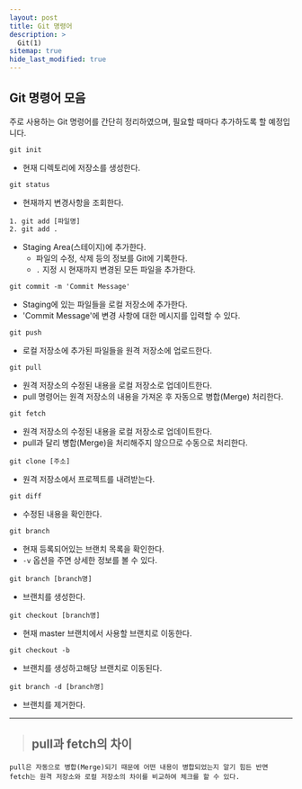 ```yaml
---
layout: post
title: Git 명령어
description: >
  Git(1)
sitemap: true
hide_last_modified: true
---
```


## Git 명령어 모음
주로 사용하는 Git 명령어를 간단히 정리하였으며, 필요할 때마다 추가하도록 할 예정입니다.

```
git init
```
- 현재 디렉토리에 저장소를 생성한다.

```
git status
```
- 현재까지 변경사항을 조회한다.
```
1. git add [파일명]  
2. git add .
```
- Staging Area(스테이지)에 추가한다. 
  - 파일의 수정, 삭제 등의 정보를 Git에 기록한다.
  - `.` 지정 시 현재까지 변경된 모든 파일을 추가한다.
```
git commit -m 'Commit Message'
```
- Staging에 있는 파일들을 로컬 저장소에 추가한다.
- 'Commit Message'에 변경 사항에 대한 메시지를 입력할 수 있다.
```
git push
```
- 로컬 저장소에 추가된 파일들을 원격 저장소에 업로드한다.
```
git pull
```
- 원격 저장소의 수정된 내용을 로컬 저장소로 업데이트한다.
- pull 명령어는 원격 저장소의 내용을 가져온 후 자동으로 병합(Merge) 처리한다.
```
git fetch
```
- 원격 저장소의 수정된 내용을 로컬 저장소로 업데이트한다.
- pull과 달리 병합(Merge)을 처리해주지 않으므로 수동으로 처리한다.
```
git clone [주소]
```
- 원격 저장소에서 프로젝트를 내려받는다.

```
git diff
```
- 수정된 내용을 확인한다.
```
git branch
```
- 현재 등록되어있는 브랜치 목록을 확인한다.
- `-v` 옵션을 주면 상세한 정보를 볼 수 있다.
```
git branch [branch명]
```
- 브랜치를 생성한다.
```
git checkout [branch명]
```
- 현재 master 브랜치에서 사용할 브랜치로 이동한다.
```
git checkout -b
```
- 브랜치를 생성하고해당 브랜치로 이동된다.
```
git branch -d [branch명]
```
- 브랜치를 제거한다.


***
> ## pull과 fetch의 차이
    pull은 자동으로 병합(Merge)되기 때문에 어떤 내용이 병합되었는지 알기 힘든 반면 
    fetch는 원격 저장소와 로컬 저장소의 차이를 비교하여 체크를 할 수 있다.
